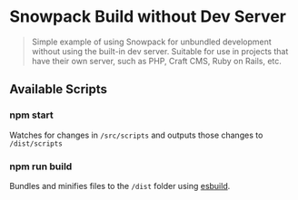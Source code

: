 # Snowpack Build without Dev Server

> Simple example of using Snowpack for unbundled development without using the built-in dev server. Suitable for use in projects that have their own server, such as PHP, Craft CMS, Ruby on Rails, etc.

## Available Scripts

### npm start

Watches for changes in `/src/scripts` and outputs those changes to `/dist/scripts` 

### npm run build

Bundles and minifies files to the `/dist` folder using [esbuild](https://github.com/evanw/esbuild).
